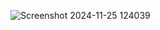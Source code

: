 ![Screenshot 2024-11-25 124039](https://github.com/user-attachments/assets/16fa20e2-102b-44ce-b53b-787bb4123ff1)
